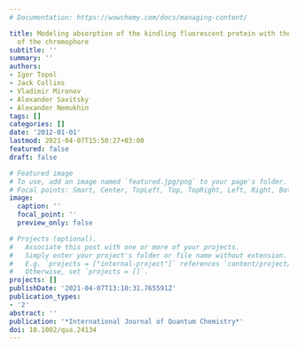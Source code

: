 ```yaml
---
# Documentation: https://wowchemy.com/docs/managing-content/

title: Modeling absorption of the kindling fluorescent protein with the neutral form
  of the chromophore
subtitle: ''
summary: ''
authors:
- Igor Topol
- Jack Collins
- Vladimir Mironov
- Alexander Savitsky
- Alexander Nemukhin
tags: []
categories: []
date: '2012-01-01'
lastmod: 2021-04-07T15:50:27+03:00
featured: false
draft: false

# Featured image
# To use, add an image named `featured.jpg/png` to your page's folder.
# Focal points: Smart, Center, TopLeft, Top, TopRight, Left, Right, BottomLeft, Bottom, BottomRight.
image:
  caption: ''
  focal_point: ''
  preview_only: false

# Projects (optional).
#   Associate this post with one or more of your projects.
#   Simply enter your project's folder or file name without extension.
#   E.g. `projects = ["internal-project"]` references `content/project/deep-learning/index.md`.
#   Otherwise, set `projects = []`.
projects: []
publishDate: '2021-04-07T13:10:31.765591Z'
publication_types:
- '2'
abstract: ''
publication: '*International Journal of Quantum Chemistry*'
doi: 10.1002/qua.24134
---
```

